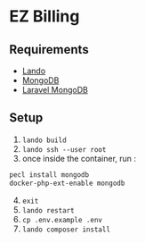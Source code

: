 # EZ Billing

## Requirements

- [Lando](https://docs.lando.dev/getting-started/installation/)
- [MongoDB](https://www.mongodb.com/try/download/community)
- [Laravel MongoDB](https://www.mongodb.com/developer/languages/php/laravel-mongodb-tutorial/)

## Setup

1. `lando build`
2. `lando ssh --user root`
3. once inside the container, run :

```bash
pecl install mongodb
docker-php-ext-enable mongodb
```
4. `exit`
5. `lando restart`
6. `cp .env.example .env`
7. `lando composer install`
